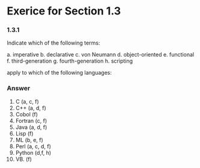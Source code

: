 # Exerice for Section 1.3

### 1.3.1

Indicate which of the following terms:

a. imperative
b. declarative
c. von Neumann
d. object-oriented
e. functional
f. third-generation
g. fourth-generation
h. scripting

apply to which of the following languages:

### Answer

1. C (a, c, f)
2. C++ (a, d, f)
3. Cobol (f)
4. Fortran (c, f)
5. Java (a, d, f)
6. Lisp (f)
7. ML (b, e, f)
8. Perl (a, c, d, f)
9. Python (d,f, h)
10. VB. (f)